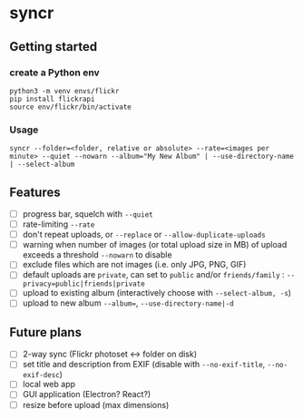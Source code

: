 # syncr

## Getting started

### create a Python env

```shell
python3 -m venv envs/flickr
pip install flickrapi
source env/flickr/bin/activate
```
### Usage
```
syncr --folder=<folder, relative or absolute> --rate=<images per minute> --quiet --nowarn --album="My New Album" | --use-directory-name | --select-album
```
## Features

- [ ] progress bar, squelch with `--quiet`
- [ ] rate-limiting `--rate`
- [ ] don't repeat uploads, or `--replace` or `--allow-duplicate-uploads`
- [ ] warning when number of images (or total upload size in MB) of upload exceeds a threshold `--nowarn` to disable
- [ ] exclude files which are not images (i.e. only JPG, PNG, GIF)
- [ ] default uploads are `private`, can set to `public` and/or `friends/family` : `--privacy=public|friends|private`
- [ ] upload to existing album (interactively choose with `--select-album, -s`)
- [ ] upload to new album `--album=`, `--use-directory-name|-d`

## Future plans
- [ ] 2-way sync (Flickr photoset <-> folder on disk)
- [ ] set title and description from EXIF (disable with `--no-exif-title`, `--no-exif-desc`)
- [ ] local web app
- [ ] GUI application (Electron? React?)
- [ ] resize before upload (max dimensions)
